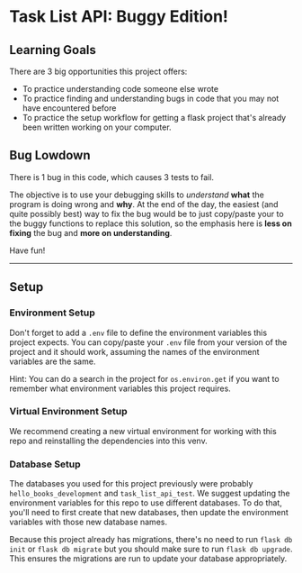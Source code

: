 # Task List API: Buggy Edition!

## Learning Goals
There are 3 big opportunities this project offers:
- To practice understanding code someone else wrote 
- To practice finding and understanding bugs in code that you may not have encountered before
- To practice the setup workflow for getting a flask project that's already been written working on your computer.

## Bug Lowdown

There is 1 bug in this code, which causes 3 tests to fail.

The objective is to use your debugging skills to _understand_ **what** the program is doing wrong and **why**. At the end of the day, the easiest (and quite possibly best) way to fix the bug would be to just copy/paste your to the buggy functions to replace this solution, so the emphasis here is **less on fixing** the bug and **more on understanding**.

Have fun!

---------------------------------------------------------------------------------------------------------------------------------------


## Setup

### Environment Setup

Don't forget to add a `.env` file to define the environment variables this project expects. You can copy/paste your `.env` file from your version of the project and it should work, assuming the names of the environment variables are the same. 

Hint: You can do a search in the project for `os.environ.get` if you want to remember what environment variables this project requires.

### Virtual Environment Setup

We recommend creating a new virtual environment for working with this repo and reinstalling the dependencies into this venv.

### Database Setup

The databases you used for this project previously were probably `hello_books_development` and `task_list_api_test`. We suggest updating the environment variables for this repo to use different databases. To do that, you'll need to first create that new databases, then update the environment variables with those new database names. 

Because this project already has migrations, there's no need to run `flask db init` or `flask db migrate` but you should make sure to run `flask db upgrade`. This ensures the migrations are run to update your database appropriately. 